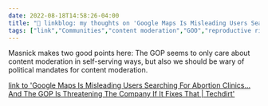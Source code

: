 ```yaml
---
date: 2022-08-18T14:58:26-04:00
title: "🔗 linkblog: my thoughts on 'Google Maps Is Misleading Users Searching For Abortion Clinics… And The GOP Is Threatening The Company If It Fixes That | Techdirt'"
tags: ["link","Communities","content moderation","GOO","reproductive rights","Google Maps"]
---
```

Masnick makes two good points here: The GOP seems to only care about content moderation in self-serving ways, but also we should be wary of political mandates for content moderation.
 

[link to 'Google Maps Is Misleading Users Searching For Abortion Clinics… And The GOP Is Threatening The Company If It Fixes That | Techdirt'](https://www.techdirt.com/2022/08/18/google-maps-is-misleading-users-searching-for-abortion-clinics-and-the-gop-is-threatening-the-company-if-it-fixes-that/)
